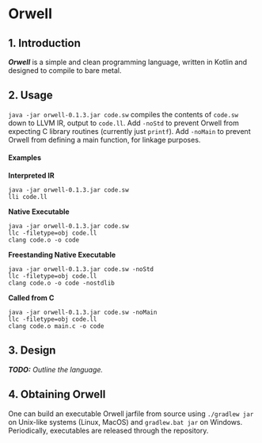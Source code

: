 # Orwell
## 1. Introduction
**_Orwell_** is a simple and clean programming language, written in Kotlin and designed to compile to bare metal.

## 2. Usage
`java -jar orwell-0.1.3.jar code.sw` compiles the contents of `code.sw` down to LLVM IR, output to `code.ll`.
Add `-noStd` to prevent Orwell from expecting C library routines (currently just `printf`).
Add `-noMain` to prevent Orwell from defining a main function, for linkage purposes.

#### Examples
**Interpreted IR**
```
java -jar orwell-0.1.3.jar code.sw
lli code.ll
```
**Native Executable**
```
java -jar orwell-0.1.3.jar code.sw
llc -filetype=obj code.ll
clang code.o -o code
```
**Freestanding Native Executable**
```
java -jar orwell-0.1.3.jar code.sw -noStd
llc -filetype=obj code.ll
clang code.o -o code -nostdlib
```
**Called from C**
```
java -jar orwell-0.1.3.jar code.sw -noMain
llc -filetype=obj code.ll
clang code.o main.c -o code
```

## 3. Design
_**TODO:** Outline the language._

## 4. Obtaining Orwell
One can build an executable Orwell jarfile from source using `./gradlew jar` on Unix-like systems (Linux, MacOS) and `gradlew.bat jar` on Windows.
Periodically, executables are released through the repository.